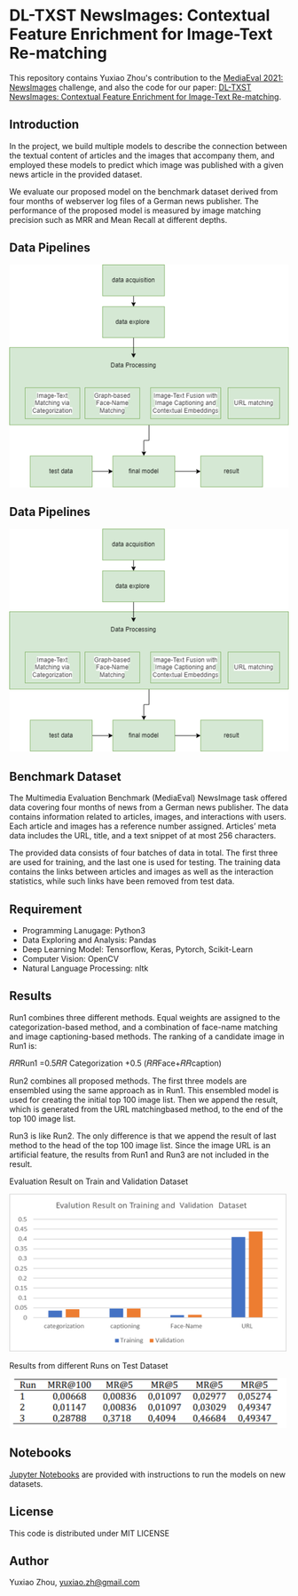 # DL-TXST NewsImages: Contextual Feature Enrichment for Image-Text Re-matching

This repository contains Yuxiao Zhou's contribution to the [MediaEval 2021: NewsImages](https://multimediaeval.github.io/editions/2021/tasks/newsimages/) challenge, and also the code for our paper: [DL-TXST NewsImages: Contextual Feature Enrichment for Image-Text Re-matching](https://2021.multimediaeval.com/paper49.pdf).

## Introduction

In the project, we build multiple models to describe the connection between the textual content of articles and the images that accompany them, and employed these models to predict which image was published with a given news article in the provided dataset.

We evaluate our proposed model on the benchmark dataset derived from four months of webserver log files of a German  news publisher. The performance of the proposed model is  measured by image matching precision such as MRR and Mean Recall at different depths.

## Data Pipelines

![Data Pipeline](https://github.com/minazhou2020/NewsImage/blob/main/img/FinalProjectDiagram.png)

## Data Pipelines

![Data Pipeline](https://github.com/minazhou2020/NewsImage/blob/main/img/FinalProjectDiagram.png)

## Benchmark Dataset

The Multimedia Evaluation Benchmark (MediaEval) NewsImage task offered data covering four months of news from a German news publisher. The data contains information related to articles, images, and interactions with users. Each article and images has a reference number assigned. Articles’ meta data includes the URL, title, and a text snippet of at most 256 characters. 

The provided data consists of four batches of data in total. The first three are used for training, and the last one is used for testing. The training data contains the links between articles and images as well as the interaction statistics, while such links have been removed from test data.

## Requirement

* Programming Lanugage: Python3
* Data Exploring and Analysis: Pandas
* Deep Learning Model: Tensorflow, Keras, Pytorch, Scikit-Learn
* Computer Vision: OpenCV
* Natural Language Processing: nltk

## Results

Run1 combines three different methods. Equal weights are assigned to the categorization-based method, and a combination of face-name matching and image captioning-based methods. The ranking of a candidate image in Run1 is: 

𝑅𝑅Run1 =0.5𝑅𝑅 Categorization +0.5 (𝑅𝑅Face+𝑅𝑅caption) 

Run2 combines all proposed methods. The first three models are ensembled using the same approach as in Run1. This ensembled model is used for creating the initial top 100 image list. Then we append the result, which is generated from the URL matchingbased method, to the end of the top 100 image list. 

Run3 is like Run2. The only difference is that we append the result of last method to the head of the top 100 image list. Since the image URL is an artificial feature, the results from Run1 and Run3 are not included in the result. 

Evaluation Result on Train and Validation Dataset

<img src="https://github.com/minazhou2020/NewsImage/blob/main/img/result.png" alt="Results from different Runs on Test Dataset" width="500"/>

Results from different Runs on Test Dataset 

<img src="https://github.com/minazhou2020/NewsImage/blob/main/img/result_1.png" alt="Results from different Runs on Test Dataset" width="500"/>

## Notebooks

 [Jupyter Notebooks](https://github.com/minazhou2020/NewsImage/tree/main/notebooks) are provided with instructions to run the models on new datasets.

## License

This code is distributed under MIT LICENSE

## Author

Yuxiao Zhou, [yuxiao.zh@gmail.com](mailto:yuxiao.zh@gmail.com)
